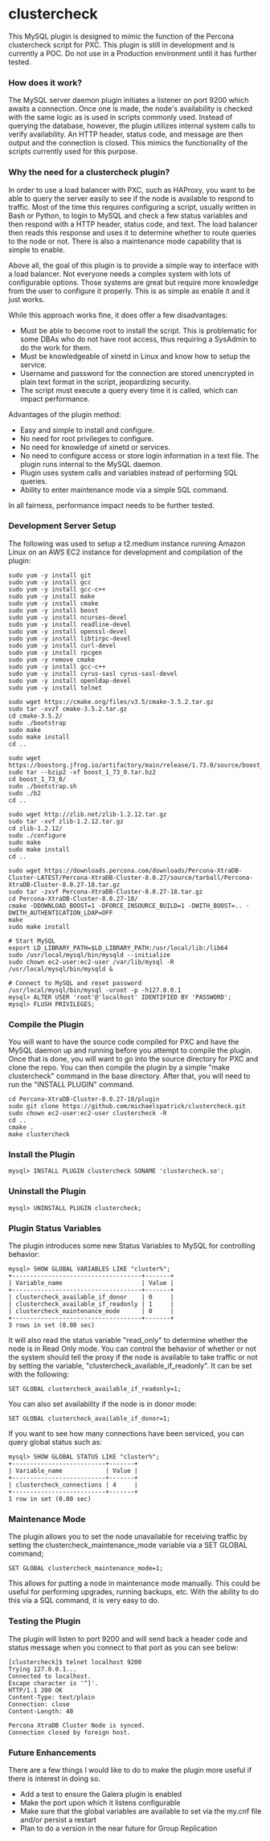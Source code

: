 # clustercheck
This MySQL plugin is designed to mimic the function of the Percona clustercheck script for PXC. This plugin is still in development and is currently a POC.  Do not use in a Production environment until it has further tested.

### How does it work?
The MySQL server daemon plugin initiates a listener on port 9200 which awaits a connection.  Once one is made, the node's availability is checked with the same logic as is used in scripts commonly used.  Instead of querying the database, however, the plugin utilizes internal system calls to verify availability.  An HTTP header, status code, and message are then output and the connection is closed. This mimics the functionality of the scripts currently used for this purpose.

### Why the need for a clustercheck plugin?
In order to use a load balancer with PXC, such as HAProxy, you want to be able to query the server easily to see if the node is available to respond to traffic.  Most of the time this requires configuring a script, usually written in Bash or Python, to login to MySQL and check a few status variables and then respond with a HTTP header, status code, and text.  The load balancer then reads this response and uses it to determine whether to route queries to the node or not.  There is also a maintenance mode capability that is simple to enable.

Above all, the goal of this plugin is to provide a simple way to interface with a load balancer.  Not everyone needs a complex system with lots of configurable options.  Those systems are great but require more knowledge from the user to configure it properly.  This is as simple as enable it and it just works.

While this approach works fine, it does offer a few disadvantages:
* Must be able to become root to install the script.  This is problematic for some DBAs who do not have root access, thus requiring a SysAdmin to do the work for them.
* Must be knowledgeable of xinetd in Linux and know how to setup the service.
* Username and password for the connection are stored unencrypted in plain text format in the script, jeopardizing security.
* The script must execute a query every time it is called, which can impact performance.

Advantages of the plugin method:
* Easy and simple to install and configure.
* No need for root privileges to configure.
* No need for knowledge of xinetd or services.
* No need to configure access or store login information in a text file.  The plugin runs internal to the MySQL daemon.
* Plugin uses system calls and variables instead of performing SQL queries.
* Ability to enter maintenance mode via a simple SQL command.

In all fairness, performance impact needs to be further tested.

### Development Server Setup

The following was used to setup a t2.medium instance running Amazon Linux on an AWS EC2 instance for development and compilation of the plugin:

    sudo yum -y install git
    sudo yum -y install gcc
    sudo yum -y install gcc-c++
    sudo yum -y install make
    sudo yum -y install cmake
    sudo yum -y install boost
    sudo yum -y install ncurses-devel
    sudo yum -y install readline-devel
    sudo yum -y install openssl-devel
    sudo yum -y install libtirpc-devel
    sudo yum -y install curl-devel
    sudo yum -y install rpcgen
    sudo yum -y remove cmake
    sudo yum -y install gcc-c++
    sudo yum -y install cyrus-sasl cyrus-sasl-devel
    sudo yum -y install openldap-devel
    sudo yum -y install telnet

    sudo wget https://cmake.org/files/v3.5/cmake-3.5.2.tar.gz
    sudo tar -xvzf cmake-3.5.2.tar.gz
    cd cmake-3.5.2/
    sudo ./bootstrap
    sudo make
    sudo make install
    cd ..

    sudo wget https://boostorg.jfrog.io/artifactory/main/release/1.73.0/source/boost_1_73_0.tar.bz2
    sudo tar --bzip2 -xf boost_1_73_0.tar.bz2
    cd boost_1_73_0/
    sudo ./bootstrap.sh
    sudo ./b2
    cd ..

    sudo wget http://zlib.net/zlib-1.2.12.tar.gz
    sudo tar -xvf zlib-1.2.12.tar.gz
    cd zlib-1.2.12/
    sudo ./configure
    sudo make
    sudo make install
    cd ..

    sudo wget https://downloads.percona.com/downloads/Percona-XtraDB-Cluster-LATEST/Percona-XtraDB-Cluster-8.0.27/source/tarball/Percona-XtraDB-Cluster-8.0.27-18.tar.gz
    sudo tar -zxvf Percona-XtraDB-Cluster-8.0.27-18.tar.gz
    cd Percona-XtraDB-Cluster-8.0.27-18/
    cmake -DDOWNLOAD_BOOST=1 -DFORCE_INSOURCE_BUILD=1 -DWITH_BOOST=.. -DWITH_AUTHENTICATION_LDAP=OFF
    make
    sudo make install

    # Start MySQL
    export LD_LIBRARY_PATH=$LD_LIBRARY_PATH:/usr/local/lib:/lib64
    sudo /usr/local/mysql/bin/mysqld --initialize
    sudo chown ec2-user:ec2-user /var/lib/mysql -R
    /usr/local/mysql/bin/mysqld &
    
    # Connect to MySQL and reset password
    /usr/local/mysql/bin/mysql -uroot -p -h127.0.0.1
    mysql> ALTER USER 'root'@'localhost' IDENTIFIED BY 'PASSWORD';
    mysql> FLUSH PRIVILEGES;

### Compile the Plugin

You will want to have the source code compiled for PXC and have the MySQL daemon up and running before you attempt to compile the plugin.  Once that is done, you will want to go into the source directory for PXC and clone the repo.  You can then compile the plugin by a simple "make clustercheck" command in the base directory.  After that, you will need to run the "INSTALL PLUGIN" command.

    cd Percona-XtraDB-Cluster-8.0.27-18/plugin
    sudo git clone https://github.com/michaelspatrick/clustercheck.git
    sudo chown ec2-user:ec2-user clustercheck -R
    cd ..
    cmake .
    make clustercheck

### Install the Plugin
    mysql> INSTALL PLUGIN clustercheck SONAME 'clustercheck.so';
    
### Uninstall the Plugin
    mysql> UNINSTALL PLUGIN clustercheck;
    
### Plugin Status Variables

The plugin introduces some new Status Variables to MySQL for controlling behavior:
   
    mysql> SHOW GLOBAL VARIABLES LIKE "cluster%";
    +------------------------------------+-------+
    | Variable_name                      | Value |
    +------------------------------------+-------+
    | clustercheck_available_if_donor    | 0     |
    | clustercheck_available_if_readonly | 1     |
    | clustercheck_maintenance_mode      | 0     |
    +------------------------------------+-------+
    3 rows in set (0.00 sec)
    
It will also read the status variable "read_only" to determine whether the node is in Read Only mode.  You can control the behavior of whether or not the system should tell the proxy if the node is available to take traffic or not by setting the variable, "clustercheck_available_if_readonly".  It can be set with the following:

    SET GLOBAL clustercheck_available_if_readonly=1;

You can also set availability if the node is in donor mode:

    SET GLOBAL clustercheck_available_if_donor=1;

If you want to see how many connections have been serviced, you can query global status such as:

    mysql> SHOW GLOBAL STATUS LIKE "cluster%";
    +--------------------------+-------+
    | Variable_name            | Value |
    +--------------------------+-------+
    | clustercheck_connections | 4     |
    +--------------------------+-------+
    1 row in set (0.00 sec)

### Maintenance Mode

The plugin allows you to set the node unavailable for receiving traffic by setting the clustercheck_maintenance_mode variable via a SET GLOBAL command;

    SET GLOBAL clustercheck_maintenance_mode=1;

This allows for putting a node in maintenance mode manually.  This could be useful for performing upgrades, running backups, etc.  With the ability to do this via a SQL command, it is very easy to do.
    
### Testing the Plugin

The plugin will listen to port 9200 and will send back a header code and status message when you connect to that port as you can see below:

    [clustercheck]$ telnet localhost 9200
    Trying 127.0.0.1...
    Connected to localhost.
    Escape character is '^]'.
    HTTP/1.1 200 OK
    Content-Type: text/plain
    Connection: close
    Content-Length: 40
    
    Percona XtraDB Cluster Node is synced.
    Connection closed by foreign host.
    
### Future Enhancements
There are a few things I would like to do to make the plugin more useful if there is interest in doing so.

* Add a test to ensure the Galera plugin is enabled
* Make the port upon which it listens configurable
* Make sure that the global variables are available to set via the my.cnf file and/or persist a restart
* Plan to do a version in the near future for Group Replication
